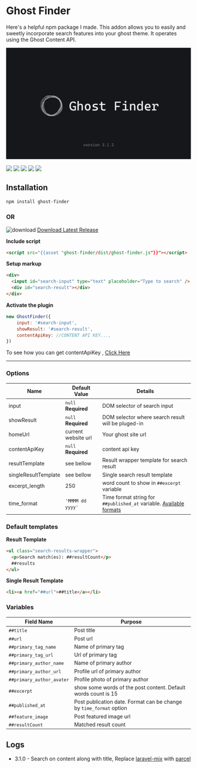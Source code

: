 # Ghost Finder
Here's a helpful npm package I made. This addon allows you to easily and sweetly incorporate search features into your ghost theme. It operates using the Ghost Content API.

![](./ghost-finder-v3.png)


![](https://img.shields.io/github/package-json/v/electronthemes/ghost-finder.svg)
![](https://img.shields.io/github/languages/code-size/electronthemes/ghost-finder.svg)
![](https://img.shields.io/github/license/electronthemes/ghost-finder.svg)
![](https://img.shields.io/github/issues-raw/electronthemes/ghost-finder.svg?style=plastic)
![](https://img.shields.io/github/last-commit/electronthemes/ghost-finder.svg)

## Installation

```bash
npm install ghost-finder
```

### OR

![download](https://img.icons8.com/material-sharp/24/000000/download-2.png) [Download Latest Release](https://github.com/kingRayhan/ghost-finder/releases/latest)

**Include script**

```html
<script src="{{asset "ghost-finder/dist/ghost-finder.js"}}"></script>
```

**Setup markup**

```html
<div>
  <input id="search-input" type="text" placeholder="Type to search" />
  <div id="search-result"></div>
</div>
```

**Activate the plugin**

```js
new GhostFinder({
    input: '#search-input',
    showResult: '#search-result',
    contentApiKey: //CONTENT API KEY...,
})
```

To see how you can get contentApiKey , [Click Here](https://github.com/kingrayhan/ghost-finder/wiki/How-to-get-contentApiKey-%3F)

---

### Options

| Name                 | Default Value       | Details                                                                                                                   |
| -------------------- | ------------------- | ------------------------------------------------------------------------------------------------------------------------- |
| input                | `null` **Required** | DOM selector of search input                                                                                              |
| showResult           | `null` **Required** | DOM selector where search result will be pluged-in                                                                        |
| homeUrl              | current website url | Your ghost site url                                                                                                       |
| contentApiKey        | `null` **Required** | content api key                                                                                                           |
| resultTemplate       | see bellow          | Result wrapper template for search result                                                                                 |
| singleResultTemplate | see bellow          | Single search result template                                                                                             |
| excerpt_length       | 250                 | word count to show in `##excerpt` variable                                                                                |
| time_format          | `'MMMM dd yyyy'`    | Time format string for `##published_at` variable. [Available formats](https://date-fns.org/v2.22.1/docs/format#description) |

### Default templates

**Result Template**

```html
<ul class="search-results-wrapper">
  <p>Search match(es): ##resultCount</p>
  ##results
</ul>
```

**Single Result Template**

```html
<li><a href="##url">##title</a></li>
```

### Variables

| Field Name                | Purpose                                                             |
| ------------------------- | ------------------------------------------------------------------- |
| `##title`                 | Post title                                                          |
| `##url`                   | Post url                                                            |
| `##primary_tag_name`      | Name of primary tag                                                 |
| `##primary_tag_url`       | Url of primary tag                                                  |
| `##primary_author_name`   | Name of primary author                                              |
| `##primary_author_url`    | Profile url of primary author                                       |
| `##primary_author_avater` | Profile photo of primary author                                     |
| `##excerpt`               | show some words of the post content. Default words count is 15      |
| `##published_at`          | Post publication date. Format can be change by `time_format` option |
| `##feature_image`         | Post featured image url                                             |
| `##resultCount`           | Matched result count                                                |

## Logs
- 3.1.0 - Search on content along with title, Replace [laravel-mix](https://laravel-mix.com/) with [parcel](https://parceljs.org/)

